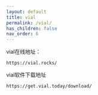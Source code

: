 ```yaml
---
layout: default
title: vial
permalink: /vial/
has_children: false
nav_order: 6
---
```

vial在线地址：
~~~
https://vial.rocks/
~~~
vial软件下载地址
~~~
https://get.vial.today/download/
~~~

